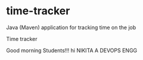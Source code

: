 # time-tracker
Java (Maven) application for tracking time on the job

Time tracker

Good morning Students!!!
hi NIKITA A DEVOPS ENGG
